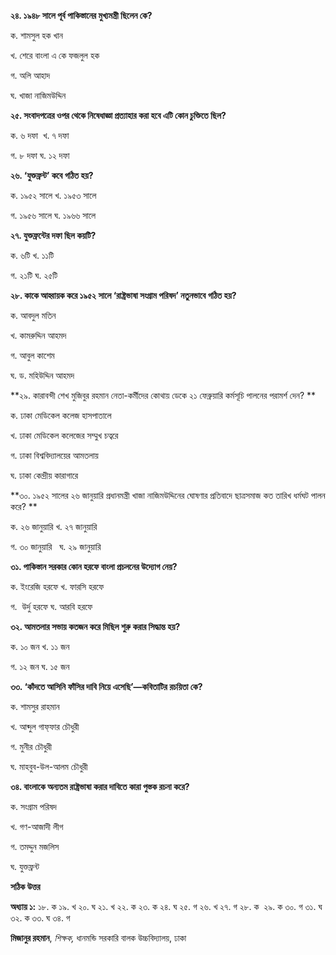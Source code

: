 **২৪. ১৯৪৮ সালে পূর্ব পাকিস্তানের মুখ্যমন্ত্রী ছিলেন কে?** 

ক. শামসুল হক খান   

খ. শেরে বাংলা এ কে ফজলুল হক

গ. অলি আহাদ  

ঘ. খাজা নাজিমউদ্দিন

**২৫. সংবাদপত্রের ওপর থেকে নিষেধাজ্ঞা প্রত্যাহার করা হবে এটি কোন চুক্তিতে ছিল?**

ক. ৬ দফা  খ. ৭ দফা  

গ. ৮ দফা ঘ. ১২ দফা 

**২৬. ‘যুক্তফ্রন্ট’ কবে গঠিত হয়?**

ক. ১৯৫২ সালে খ. ১৯৫৩ সালে 

গ. ১৯৫৬ সালে ঘ. ১৯৬৬ সালে

**২৭. যুক্তফ্রন্টের দফা ছিল কয়টি?**

ক. ৬টি খ. ১১টি 

গ. ২১টি ঘ. ২৫টি

**২৮. কাকে আহ্বায়ক করে ১৯৫২ সালে ‘রাষ্ট্রভাষা সংগ্রাম পরিষদ’ নতুনভাবে গঠিত হয়?**

ক. আবদুল মতিন  

খ. কামরুদ্দিন আহমদ

গ. আবুল কাশেম  

ঘ. ড. মহিউদ্দিন আহমদ 

**২৯. কারাবন্দী শেখ মুজিবুর রহমান নেতা-কর্মীদের কোথায় ডেকে ২১ ফেব্রুয়ারি কর্মসূচি পালনের পরামর্শ দেন? **

ক. ঢাকা মেডিকেল কলেজ হাসপাতালে 

খ. ঢাকা মেডিকেল কলেজের সম্মুখ চত্বরে 

গ. ঢাকা বিশ্ববিদ্যালয়ের আমতলায় 

ঘ. ঢাকা কেন্দ্রীয় কারাগারে 

**৩০. ১৯৫২ সালের ২৬ জানুয়ারি প্রধানমন্ত্রী খাজা নাজিমউদ্দিনের ঘোষণার প্রতিবাদে ছাত্রসমাজ কত তারিখ ধর্মঘট পালন করে? **

ক. ২৬ জানুয়ারি খ. ২৭ জানুয়ারি 

গ. ৩০ জানুয়ারি   ঘ. ২৯ জানুয়ারি 

**৩১. পাকিস্তান সরকার কোন হরফে বাংলা প্রচলনের উদ্যোগ নেয়?**

ক. ইংরেজি হরফে খ. ফারসি হরফে 

গ.  উর্দু হরফে ঘ. আরবি হরফে 

**৩২. আমতলার সভায় কতজন করে মিছিল শুরু করার সিদ্ধান্ত হয়?**

ক. ১০ জন খ. ১১ জন 

গ. ১২ জন ঘ. ১৫ জন    

**৩৩. ‘কাঁদতে আসিনি ফাঁসির দাবি নিয়ে এসেছি’—কবিতাটির রচয়িতা কে?**

ক. শামসুর রাহমান   

খ. আব্দুল গাফ্​ফার চৌধুরী

গ. মুনীর চৌধুরী  

ঘ. মাহবুব-উল-আলম চৌধুরী

**৩৪. বাংলাকে অন্যতম রাষ্ট্রভাষা করার দাবিতে কারা পুস্তক রচনা করে?**

ক. সংগ্রাম পরিষদ

খ. গণ-আজাদী লীগ 

গ. তমদ্দুন মজলিস

ঘ. যুক্তফ্রন্ট

**সঠিক উত্তর**

**অধ্যায় ১:** ১৮. ক ১৯. খ ২০. ঘ ২১. খ ২২. ক ২৩. ক ২৪. ঘ ২৫. গ ২৬. খ ২৭. গ ২৮. ক  ২৯. ক ৩০. গ ৩১. ঘ ৩২. ক ৩৩. ঘ ৩৪. গ

**মিজানুর রহমান**, *শিক্ষক,* ধানমন্ডি সরকারি বালক উচ্চবিদ্যালয়, ঢাকা
